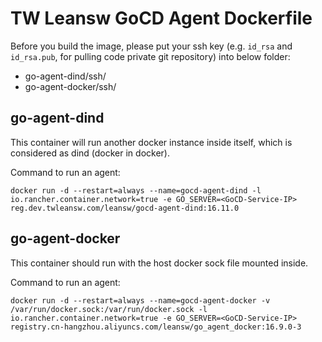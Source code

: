 # TW Leansw GoCD Agent Dockerfile

Before you build the image, please put your ssh key (e.g. `id_rsa` and `id_rsa.pub`, for pulling code private git repository) into below folder:
- go-agent-dind/ssh/
- go-agent-docker/ssh/

## go-agent-dind

This container will run another docker instance inside itself, which is considered as dind (docker in docker).

Command to run an agent:
```
docker run -d --restart=always --name=gocd-agent-dind -l io.rancher.container.network=true -e GO_SERVER=<GoCD-Service-IP> reg.dev.twleansw.com/leansw/gocd-agent-dind:16.11.0
```

## go-agent-docker

This container should run with the host docker sock file mounted inside.

Command to run an agent:
```
docker run -d --restart=always --name=gocd-agent-docker -v /var/run/docker.sock:/var/run/docker.sock -l io.rancher.container.network=true -e GO_SERVER=<GoCD-Service-IP> registry.cn-hangzhou.aliyuncs.com/leansw/go_agent_docker:16.9.0-3
```
